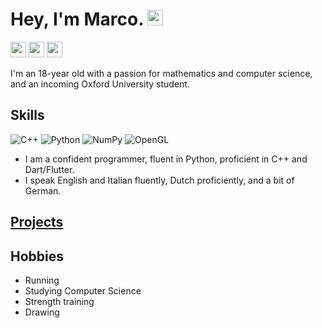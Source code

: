 # Hey, I'm Marco. <img src="https://upload.wikimedia.org/wikipedia/commons/a/a4/Animated-Flag-Italy.gif" height=25>

<a href="https://www.linkedin.com/in/marco-bonato-849734231/"><img src="https://img.shields.io/badge/-linkedin-blue?style=flat&logo=linkedin&logoColor=white" height=25></a>
<a href="https://github.com/MarcoBonato09?tab=repositories"><img src="https://img.shields.io/badge/-github-grey?style=flat&logo=github&logoColor=white" height=25></a>
<a href="mailto:marcobonato09@gmail.com"><img src="https://img.shields.io/badge/-gmail-red?style=flat&logo=gmail&logoColor=white" height=25></a>

I'm an 18-year old with a passion for mathematics and computer science, and an incoming Oxford University student.
## Skills
![C++](https://img.shields.io/badge/c++-%2300599C.svg?style=for-the-badge&logo=c%2B%2B&logoColor=white) 
![Python](https://img.shields.io/badge/python-3670A0?style=for-the-badge&logo=python&logoColor=ffdd54)
![NumPy](https://img.shields.io/badge/numpy-%23013243.svg?style=for-the-badge&logo=numpy&logoColor=white) 
![OpenGL](https://img.shields.io/badge/OpenGL-%23FFFFFF.svg?style=for-the-badge&logo=opengl)
- I am a confident programmer, fluent in Python, proficient in C++ and Dart/Flutter.
- I speak English and Italian fluently, Dutch proficiently, and a bit of German.

## [Projects](https://github.com/MarcoBonato09?tab=repositories)

## Hobbies
- Running
- Studying Computer Science
- Strength training
- Drawing
